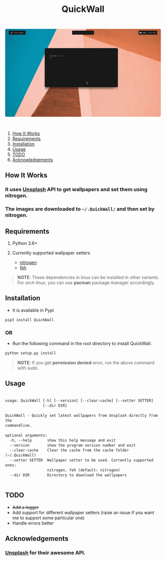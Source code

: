 <h1 align="center">QuickWall</h1>

<div align="center" style="padding-top: 2em !important; padding-bottom: 2em; !important">
    <img src="qw.gif" style="border-radius: 4px !important;">
</div>


1. [How It Works](#how-it-works)
2. [Requirements](#requirements)
3. [Installation](#installation)
4. [Usage](#usage)
5. [TODO](#todo)
6. [Acknowledgements](#acknowledgements)

## How It Works

### It uses [Unsplash](https://unsplash.com) API to get wallpapers and set them using nitrogen.
### The images are downloaded to ```~/.QuickWall/``` and then set by nitrogen.

## Requirements

1. Python 3.6+
2. Currently supported wallpaper setters

    - [nitrogen](https://github.com/l3ib/nitrogen)
    - [feh](https://github.com/derf/feh)

> **NOTE**: These dependencies in linux can be installed in other variants.  
> For *arch linux*, you can use **pacman** package manager accordingly.

## Installation

* It is available in Pypi

```sh
pip3 install QuickWall
```

### OR

* Run the following command in the root directory to install QuickWall.

```sh
python setup.py install
```

> **NOTE**: If you get **permission denied** error, run the above command with sudo.

## Usage


```

usage: QuickWall [-h] [--version] [--clear-cache] [--setter SETTER]
                 [--dir DIR]

QuickWall - Quickly set latest wallpapers from Unsplash directly from the
commandline.

optional arguments:
  -h, --help       show this help message and exit
  --version        show the program version number and exit
  --clear-cache    Clear the cache from the cache folder (~/.QuickWall)
  --setter SETTER  Wallpaper setter to be used. Currently supported ones:
                   nitrogen, feh (default: nitrogen)
  --dir DIR        Directory to download the wallpapers


```

## TODO

 - ~~Add a logger~~
 - Add support for different wallpaper setters (raise an issue if you want me to support some particular one)
 - Handle errors better

## Acknowledgements

### [Unsplash](unsplash.com) for their awesome API.